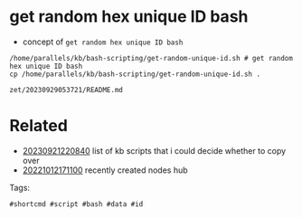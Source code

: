 # get random hex unique ID bash

- concept of `get random hex unique ID bash`

```
/home/parallels/kb/bash-scripting/get-random-unique-id.sh # get random hex unique ID bash
cp /home/parallels/kb/bash-scripting/get-random-unique-id.sh .
```

` zet/20230929053721/README.md `

# Related

- [20230921220840](/zet/20230921220840/README.md) list of kb scripts that i could decide whether to copy over
- [20221012171100](/zet/20221012171100/README.md) recently created nodes hub

Tags:

    #shortcmd #script #bash #data #id
